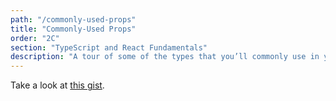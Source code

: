 ```yaml
---
path: "/commonly-used-props"
title: "Commonly-Used Props"
order: "2C"
section: "TypeScript and React Fundamentals"
description: "A tour of some of the types that you’ll commonly use in your React applications."
---
```


Take a look at [this gist](https://gist.github.com/stevekinney/2063a12c3bc76645f22e54e7d079ec39).
